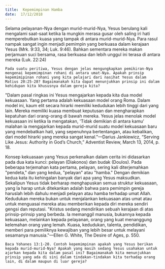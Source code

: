 ```yaml
---
title:  Kepemimpinan Hamba
date:  17/12/2018
---
```


Selama pelayanan-Nya dengan murid-murid-Nya, Yesus berulang kali mengalami saat-saat ketika Ia mungkin merasa gusar oleh saling iri hati memperebutkan kuasa yang tampak di antara murid-murid-Nya. Para rasul nampak sangat ingin menjadi pemimpin yang berkuasa dalam kerajaan Yesus (Mrk. 9:33, 34; Luk. 9:46). Bahkan sementara mereka makan perjamuan suci bersama, rasa berkuasa dan lebih unggul ini terasa di antara mereka (Luk. 22:24)

`Pada suatu peritiwa, Yesus dengan jelas mengungkapkan pemikiran-Nya mengenai kepemimpinan rohani di antara umat-Nya. Apakah prinsip kepemimipinan rohani yang kita pelajari dari nasihat Yesus dalam Matius 20:25-28? Bagaimanakah kita dapat menunjukkan prinsip ini dalam kehidupan kita khususnya dalam gereja kita?`

"Dalam pasal ringkas ini Yesus mengajarkan kepada kita dua model kekuasaan. Yang pertama adalah kekuasaan model orang Roma. Dalam model ini, kaum elit secara hirarki memiliki kedudukan lebih tinggi dari yang lain. Mereka memiliki kuasa membuat keputusan dan mengharapkan kepatuhan dari orang-orang di bawah mereka. Yesus jelas menolak model kekuasaan ini ketika Ia mengatakan, 'Tidak demikian di antara kamu' malahan ia mengajarkan kepada murid-murid suatu model kekuasaan baru yang mendebatkan hati, yang sepenuhnya bertentangan, atau kebalikan, dari model hirarki yang mereka sangat kenal."—Darius Jankiewicz, “Serving Like Jesus: Authority in God’s Church,” Adventist Review, March 13, 2014, p. 18.

Konsep kekuasaan yang Yesus perkenalkan dalam cerita ini didasarkan pada dua kata kunci: pelayan (Diakonos) dan budak (Doulos). Pada beberapa terjemahan kata pertama, pelayan, sering kali diterjemahkan "pendeta," dan yang kedua, "pelayan" atau "hamba." Dengan demikian kedua kata itu kehingalan banyak dari apa yang Yesus maksudkan. Sekalipun Yesus tidak berharap menghapuskan semua struktur kekuasaan, yang Ia harap untuk ditekankan adalah bahwa para pemimpin gereja haruslah lebih dahulu menjadi pelayan atau hamba terhadap umat Allah. Kedudukan mereka bukan untuk menjalankan kekuasaan atas umat atau untuk menguasai mereka atau memberikan kepada diri mereka sendiri gengsi dan reputasi. "Kristus sedang mendirikan sebuah kerajaan di atas prinsip-prinsip yang berbeda. Ia memanggil manusia, bukannya kepada kekuasaan, melainkan kepada pelayanan, orang yang kuat menanggung kelemahan orang yang lemah. Kuasa, kedudukan, talenta, pendidikan, memberi para pemiliknya kewajiban yang lebih besar untuk melayani sesamanya manusia."—Ellen G. White, The Desire of Ages, p. 550.

`Baca Yohanes 13:1-20. Contoh kepemimpinan apakah yang Yesus berikan kepada murid-murid-Nya? Apakah yang masih sedang Yesus usahakan untuk ajarkan kepada kita dalam pasal ini? Bagaimanakah kita menunjukkan prinsip yang ada di sini dalam tindakan-tindakan kita terhadap orang lain, di dalam maupun di luar gereja?`